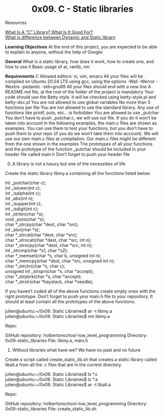 
<h1><b><center>0x09. C - Static libraries </center></b></h1>

Resources

<a href="https://www.youtube.com/watch?v=Mv9NEXX1VHc" > What Is A “C” Library? What Is It Good For?</a> 
<br><a href="https://www.youtube.com/watch?v=eW5he5uFBNM"> What is difference between Dynamic and Static library</a>


<b>Learning Objectives</b>
At the end of this project, you are expected to be able to explain to anyone, without the help of Google:

<b>General</b>
What is a static library, how does it work, how to create one, and how to use it
Basic usage of ar, ranlib, nm

<b>Requirements</b>
C
Allowed editors: vi, vim, emacs
All your files will be compiled on Ubuntu 20.04 LTS using gcc, using the options -Wall -Werror -Wextra -pedantic -std=gnu89
All your files should end with a new line
A README.md file, at the root of the folder of the project is mandatory
Your code should use the Betty style. It will be checked using betty-style.pl and betty-doc.pl
You are not allowed to use global variables
No more than 5 functions per file
You are not allowed to use the standard library. Any use of functions like printf, puts, etc… is forbidden
You are allowed to use _putchar
You don’t have to push _putchar.c, we will use our file. If you do it won’t be taken into account
In the following examples, the main.c files are shown as examples. You can use them to test your functions, but you don’t have to push them to your repo (if you do we won’t take them into account). We will use our own main.c files at compilation. Our main.c files might be different from the one shown in the examples
The prototypes of all your functions and the prototype of the function _putchar should be included in your header file called main.h
Don’t forget to push your header file

0. A library is not a luxury but one of the necessities of life

Create the static library libmy.a containing all the functions listed below:

int _putchar(char c);
<br>int _islower(int c);
<br>int _isalpha(int c);
<br>int _abs(int n);
<br>int _isupper(int c);
<br>int _isdigit(int c);
<br>int _strlen(char *s);
<br>void _puts(char *s);
<br>char *_strcpy(char *dest, char *src);
<br>int _atoi(char *s);
<br>char *_strcat(char *dest, char *src);
<br>char *_strncat(char *dest, char *src, int n);
<br>char *_strncpy(char *dest, char *src, int n);
<br>int _strcmp(char *s1, char *s2);
<br>char *_memset(char *s, char b, unsigned int n);
<br>char *_memcpy(char *dest, char *src, unsigned int n);
<br>char *_strchr(char *s, char c);
<br>unsigned int _strspn(char *s, char *accept);
<br>char *_strpbrk(char *s, char *accept);
<br>char *_strstr(char *haystack, char *needle);

If you haven’t coded all of the above functions create empty ones with the right prototype.
Don’t forget to push your main.h file to your repository. It should at least contain all the prototypes of the above functions.

julien@ubuntu:~/0x09. Static Librairies$ ar -t libmy.a 
<br>julien@ubuntu:~/0x09. Static Librairies$ nm libmy.a 

Repo:

GitHub repository: holbertonschool-low_level_programming
Directory: 0x09-static_libraries
File: libmy.a, main.h

1. Without libraries what have we? We have no past and no future

Create a script called create_static_lib.sh that creates a static library called liball.a from all the .c files that are in the current directory.

julien@ubuntu:~/0x09. Static Librairies$ ls *.c
<br>julien@ubuntu:~/0x09. Static Librairies$ ls *.a
<br>julien@ubuntu:~/0x09. Static Librairies$ ar -t liball.a

Repo:

GitHub repository: holbertonschool-low_level_programming
Directory: 0x09-static_libraries
File: create_static_lib.sh
